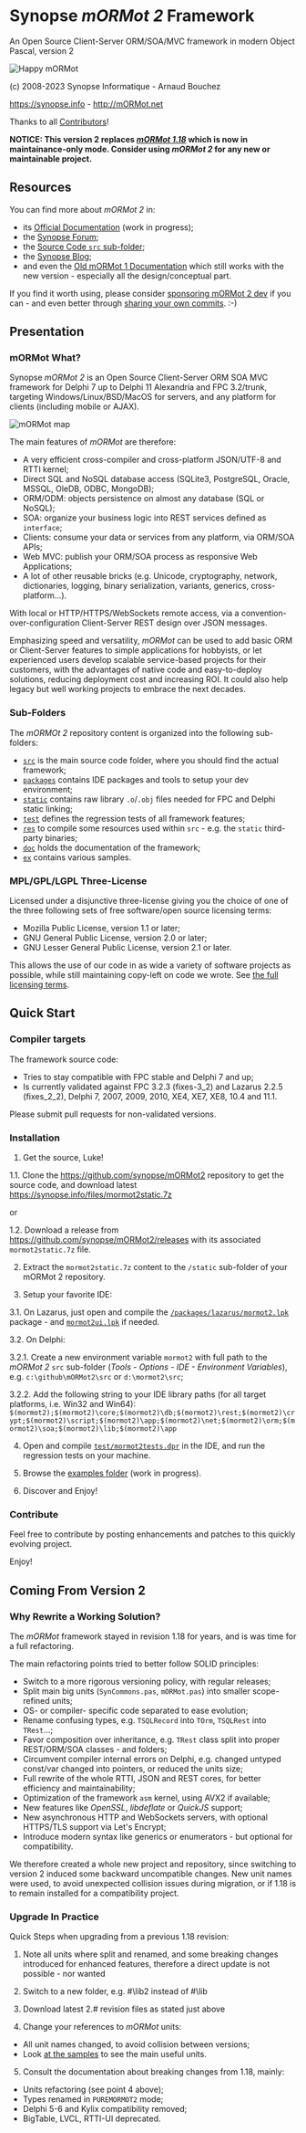 # Synopse *mORMot 2* Framework

An Open Source Client-Server ORM/SOA/MVC framework in modern Object Pascal, version 2

![Happy mORMot](doc/happymormot.png)

(c) 2008-2023 Synopse Informatique - Arnaud Bouchez

https://synopse.info  - http://mORMot.net

Thanks to all [Contributors](CONTRIBUTORS.md)!

**NOTICE: This version 2 replaces [*mORMot 1.18*](https://github.com/synopse/mORMot) which is now in maintainance-only mode. Consider using *mORMot 2* for any new or maintainable project.**

## Resources

You can find more about *mORMot 2* in:
- its [Official Documentation](https://synopse.info/files/doc/mORMot2.html) (work in progress);
- the [Synopse Forum](https://synopse.info/forum/viewforum.php?id=24);
- the [Source Code `src` sub-folder](src);
- the [Synopse Blog](https://blog.synopse.info);
- and even the [Old mORMot 1 Documentation](https://synopse.info/files/html/Synopse%20mORMot%20Framework%20SAD%201.18.html) which still works with the new version - especially all the design/conceptual part.

If you find it worth using, please consider [sponsoring mORMot 2 dev](https://github.com/sponsors/synopse) if you can - and even better through [sharing your own commits](https://github.com/synopse/mORMot2/pulls). :-)

## Presentation

### mORMot What?

Synopse *mORMot 2* is an Open Source Client-Server ORM SOA MVC framework for Delphi 7 up to Delphi 11 Alexandria and FPC 3.2/trunk, targeting Windows/Linux/BSD/MacOS for servers, and any platform for clients (including mobile or AJAX).

![mORMot map](doc/IamLost.png)

The main features of *mORMot* are therefore:

 - A very efficient cross-compiler and cross-platform JSON/UTF-8 and RTTI kernel;
 - Direct SQL and NoSQL database access (SQLite3, PostgreSQL, Oracle, MSSQL, OleDB, ODBC, MongoDB);
 - ORM/ODM: objects persistence on almost any database (SQL or NoSQL);
 - SOA: organize your business logic into REST services defined as `interface`;
 - Clients: consume your data or services from any platform, via ORM/SOA APIs;
 - Web MVC: publish your ORM/SOA process as responsive Web Applications;
 - A lot of other reusable bricks (e.g. Unicode, cryptography, network, dictionaries, logging, binary serialization, variants, generics, cross-platform...).

With local or HTTP/HTTPS/WebSockets remote access, via a convention-over-configuration Client-Server REST design over JSON messages.

Emphasizing speed and versatility, *mORMot* can be used to add basic ORM or Client-Server features to simple applications for hobbyists, or let experienced users develop scalable service-based projects for their customers, with the advantages of native code and easy-to-deploy solutions, reducing deployment cost and increasing ROI. It could also help legacy but well working projects to embrace the next decades.

### Sub-Folders

The *mORMOt 2* repository content is organized into the following sub-folders:

- [`src`](src) is the main source code folder, where you should find the actual framework;
- [`packages`](packages) contains IDE packages and tools to setup your dev environment;
- [`static`](static) contains raw library `.o`/`.obj` files needed for FPC and Delphi static linking;
- [`test`](test) defines the regression tests of all framework features;
- [`res`](res) to compile some resources used within `src` - e.g. the `static` third-party binaries;
- [`doc`](doc) holds the documentation of the framework;
- [`ex`](ex) contains various samples.

### MPL/GPL/LGPL Three-License

Licensed under a disjunctive three-license giving you the choice of one of the three following sets of free software/open source licensing terms:
- Mozilla Public License, version 1.1 or later;
- GNU General Public License, version 2.0 or later;
- GNU Lesser General Public License, version 2.1 or later.

This allows the use of our code in as wide a variety of software projects as possible, while still maintaining copy-left on code we wrote.
See [the full licensing terms](LICENCE.md).

## Quick Start

### Compiler targets

The framework source code:
- Tries to stay compatible with FPC stable and Delphi 7 and up;
- Is currently validated against FPC 3.2.3 (fixes-3_2) and Lazarus 2.2.5 (fixes_2_2), Delphi 7, 2007, 2009, 2010, XE4, XE7, XE8, 10.4 and 11.1.

Please submit pull requests for non-validated versions.

### Installation

1. Get the source, Luke!

1.1. Clone the https://github.com/synopse/mORMot2 repository to get the source code, and download latest https://synopse.info/files/mormot2static.7z 

or

1.2. Download a release from https://github.com/synopse/mORMot2/releases with its associated `mormot2static.7z` file.

2. Extract the `mormot2static.7z` content to the `/static` sub-folder of your mORMot 2 repository.

3. Setup your favorite IDE: 

3.1. On Lazarus, just open and compile the [`/packages/lazarus/mormot2.lpk`](packages/lazarus/mormot2.lpk) package - and [`mormot2ui.lpk`](packages/lazarus/mormot2ui.lpk) if needed.

3.2. On Delphi: 

3.2.1. Create a new environment variable `mormot2` with full path to the *mORMot 2* `src` sub-folder (*Tools - Options - IDE - Environment Variables*), e.g. `c:\github\mORMot2\src` or `d:\mormot2\src`; 

3.2.2. Add the following string to your IDE library paths (for all target platforms, i.e. Win32 and Win64):
   `$(mormot2);$(mormot2)\core;$(mormot2)\db;$(mormot2)\rest;$(mormot2)\crypt;$(mormot2)\script;$(mormot2)\app;$(mormot2)\net;$(mormot2)\orm;$(mormot2)\soa;$(mormot2)\lib;$(mormot2)\app`

4. Open and compile [`test/mormot2tests.dpr`](test/mormot2tests.dpr) in the IDE, and run the regression tests on your machine.

5. Browse the [examples folder](/ex) (work in progress).

5. Discover and Enjoy!

### Contribute

Feel free to contribute by posting enhancements and patches to this quickly evolving project.
  
Enjoy!

## Coming From Version 2

### Why Rewrite a Working Solution?

The *mORMot* framework stayed in revision 1.18 for years, and is was time for a full refactoring.

The main refactoring points tried to better follow SOLID principles:
 - Switch to a more rigorous versioning policy, with regular releases;
 - Split main big units (`SynCommons.pas`, `mORMot.pas`) into smaller scope-refined units;
 - OS- or compiler- specific code separated to ease evolution;
 - Rename confusing types, e.g. `TSQLRecord` into `TOrm`, `TSQLRest` into `TRest`...;
 - Favor composition over inheritance, e.g. `TRest` class split into proper REST/ORM/SOA classes - and folders;
 - Circumvent compiler internal errors on Delphi, e.g. changed untyped const/var changed into pointers, or reduced the units size;
 - Full rewrite of the whole RTTI, JSON and REST cores, for better efficiency and maintainability;
 - Optimization of the framework `asm` kernel, using AVX2 if available;
 - New features like *OpenSSL*, *libdeflate* or *QuickJS* support;
 - New asynchronous HTTP and WebSockets servers, with optional HTTPS/TLS support via Let's Encrypt;
 - Introduce modern syntax like generics or enumerators - but optional for compatibility.

We therefore created a whole new project and repository, since switching to version 2 induced some backward uncompatible changes. New unit names were used, to avoid unexpected collision issues during migration, or if 1.18 is to remain installed for a compatibility project.

### Upgrade In Practice

Quick Steps when upgrading from a previous 1.18 revision:

1) Note all units where split and renamed, and some breaking changes introduced for enhanced features, therefore a direct update is not possible - nor wanted

2) Switch to a new folder, e.g. #\lib2 instead of #\lib

3) Download latest 2.# revision files as stated just above
  
4) Change your references to *mORMot* units:
 - All unit names changed, to avoid collision between versions;
 - Look [at the samples](ex) to see the main useful units.
 
5) Consult the documentation about breaking changes from 1.18, mainly:
 - Units refactoring (see point 4 above);
 - Types renamed in `PUREMORMOT2` mode;
 - Delphi 5-6 and Kylix compatibility removed;
 - BigTable, LVCL, RTTI-UI deprecated.
 